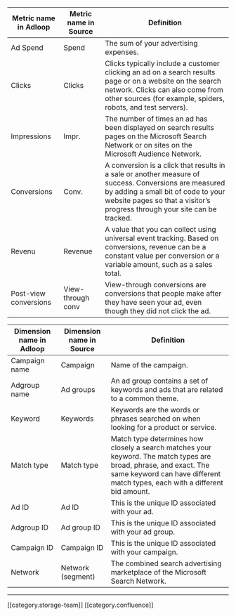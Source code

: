 

|  **Metric name in Adloop**  |  **Metric name in Source**  |  **Definition**  | 
|  --- |  --- |  --- | 
|  Ad Spend | Spend | The sum of your advertising expenses. | 
|   Clicks | Clicks | Clicks typically include a customer clicking an ad on a search results page or on a website on the search network. Clicks can also come from other sources (for example, spiders, robots, and test servers). | 
|   Impressions | Impr. | The number of times an ad has been displayed on search results pages on the Microsoft Search Network or on sites on the Microsoft Audience Network. | 
|   Conversions | Conv.  | A conversion is a click that results in a sale or another measure of success. Conversions are measured by adding a small bit of code to your website pages so that a visitor’s progress through your site can be tracked. | 
|   Revenu | Revenue | A value that you can collect using universal event tracking. Based on conversions, revenue can be a constant value per conversion or a variable amount, such as a sales total. | 
|   Post-view conversions | View-through conv | View-through conversions are conversions that people make after they have seen your ad, even though they did not click the ad. | 



|  **Dimension name in Adloop**  |  **Dimension name in Source**  |  **Definition**  | 
|  --- |  --- |  --- | 
|   Campaign name | Campaign  | Name of the campaign. | 
|   Adgroup name | Ad groups | An ad group contains a set of keywords and ads that are related to a common theme. | 
|   Keyword | Keywords | Keywords are the words or phrases searched on when looking for a product or service. | 
|   Match type | Match type | Match type determines how closely a search matches your keyword. The match types are broad, phrase, and exact. The same keyword can have different match types, each with a different bid amount. | 
|   Ad ID | Ad ID | This is the unique ID associated with your ad. | 
|   Adgroup ID | Ad group ID | This is the unique ID associated with your ad group. | 
|   Campaign ID | Campaign ID | This is the unique ID associated with your campaign. | 
|   Network | Network (segment)  | The combined search advertising marketplace of the Microsoft Search Network. | 





*****

[[category.storage-team]] 
[[category.confluence]] 

